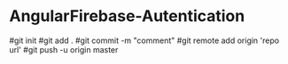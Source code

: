 # AngularFirebase-Autentication


#git init 
#git add .
#git commit -m "comment"
#git remote add origin 'repo url'
#git push -u origin master
